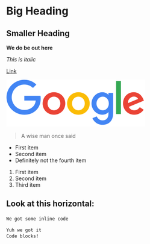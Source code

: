# Big Heading

## Smaller Heading

**We do be out here**

*This is italic*

[Link](https://google.com)

![Image](download.png)

> A wise man once said

* First item
* Second item
* Definitely not the fourth item

1. First item
2. Second item
3. Third item

Look at this horizontal:
---
`We got some inline code`

```
Yuh we got it
Code blocks!
```
